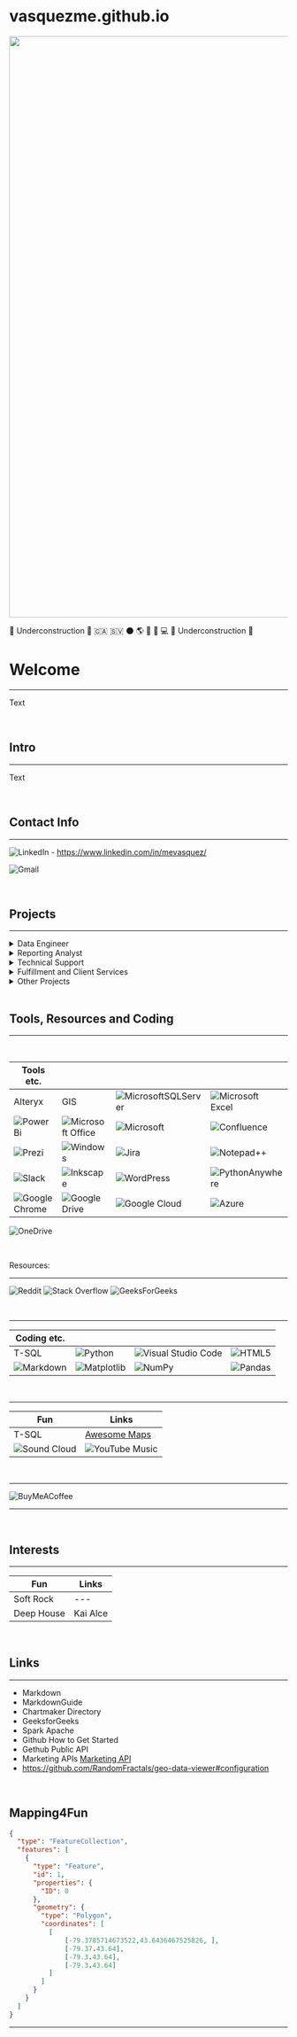 # vasquezme.github.io

<img src="https://github.com/user-attachments/assets/fd394f66-87c0-4983-a95b-f426a69f0643" width="1050"/>

:construction: Underconstruction :construction: :canada: :el_salvador:	:new_moon: :earth_americas: :rugby_football:	:musical_note:	:computer:	:construction: Underconstruction :construction:

# Welcome
<hr />

Text

<br>

## **Intro**
<hr />

Text

<br>

## **Contact Info**
<hr />

![LinkedIn](https://img.shields.io/badge/linkedin-%230077B5.svg?style=for-the-badge&logo=linkedin&logoColor=white) - <https://www.linkedin.com/in/mevasquez/>


![Gmail](https://img.shields.io/badge/Gmail-D14836?style=for-the-badge&logo=gmail&logoColor=white)

<br>

## **Projects**
<hr />
<details>

<summary>Data Engineer</summary>

### Header

  - Highlight1
  - Highlight2

You can add an image or a code block, too.

```ruby
   Links/Resources
```

</details>

<details>

<summary>Reporting Analyst</summary>

### Header

  - Highlight1
  - Highlight2

You can add an image or a code block, too.

```ruby
   Links/Resources
```

</details>

</details>

<details>

<summary>Technical Support</summary>

### Header

  - Highlight1
  - Highlight2

You can add an image or a code block, too.

```ruby
   Links/Resources
```

</details>


<details>

<summary>Fulfillment and Client Services</summary>

### Header

  - Highlight1
  - Batch Scripting for Data Warehousing
      - Creating file managment process to create data management system
      - CMD line Batch Scripting using XCOPY, MD, MOVE, DEL, REN, TREE and others to manage files and directories across business systems.
      - CMD line used to call on WINZIP, zip and rename files for distribution

You can add an image or a code block, too.

```ruby
   Links/Resources
```

</details>

<details>

<summary>Other Projects</summary>

### TEA - PM2.5 in Toronto

  - Highlight1
  - Highlight2

You can add an image or a code block, too.
```ruby
   Links/Resources
```

### City of Toronto Arts Incubator Program

  - Highlight1
  - Highlight2

You can add an image or a code block, too.

```ruby
   Links/Resources
```

### Artscape

  - Highlight1
  - Highlight2

You can add an image or a code block, too.

```ruby
   Links/Resources
```

### CC Field Feasibility Study

  - Highlight1
  - Highlight2

You can add an image or a code block, too.
</details>
<br>


## **Tools, Resources and Coding**
<hr />
<br>

| Tools etc.|  |  |  |
| --- | --- | --- | --- | 
| Alteryx | GIS | ![MicrosoftSQLServer](https://img.shields.io/badge/Microsoft%20SQL%20Server-CC2927?style=for-the-badge&logo=microsoft%20sql%20server&logoColor=white) | ![Microsoft Excel](https://img.shields.io/badge/Microsoft_Excel-217346?style=for-the-badge&logo=microsoft-excel&logoColor=white) 
| ![Power Bi](https://img.shields.io/badge/power_bi-F2C811?style=for-the-badge&logo=powerbi&logoColor=black) |![Microsoft Office](https://img.shields.io/badge/Microsoft_Office-D83B01?style=for-the-badge&logo=microsoft-office&logoColor=white) | ![Microsoft](https://img.shields.io/badge/Microsoft-0078D4?style=for-the-badge&logo=microsoft&logoColor=white) | ![Confluence](https://img.shields.io/badge/confluence-%23172BF4.svg?style=for-the-badge&logo=confluence&logoColor=white)
|![Prezi](https://img.shields.io/badge/Prezi-%23000000.svg?style=for-the-badge&logo=Prezi&logoColor=white) | ![Windows](https://img.shields.io/badge/Windows-0078D6?style=for-the-badge&logo=windows&logoColor=white) | ![Jira](https://img.shields.io/badge/jira-%230A0FFF.svg?style=for-the-badge&logo=jira&logoColor=white) | ![Notepad++](https://img.shields.io/badge/Notepad++-90E59A.svg?style=for-the-badge&logo=notepad%2b%2b&logoColor=black) 
| ![Slack](https://img.shields.io/badge/Slack-4A154B?style=for-the-badge&logo=slack&logoColor=white) | ![Inkscape](https://img.shields.io/badge/Inkscape-e0e0e0?style=for-the-badge&logo=inkscape&logoColor=080A13) | ![WordPress](https://img.shields.io/badge/WordPress-%23117AC9.svg?style=for-the-badge&logo=WordPress&logoColor=white)| ![PythonAnywhere](https://img.shields.io/badge/pythonanywhere-%232F9FD7.svg?style=for-the-badge&logo=pythonanywhere&logoColor=151515) | 
![Google Chrome](https://img.shields.io/badge/Google%20Chrome-4285F4?style=for-the-badge&logo=GoogleChrome&logoColor=white) | ![Google Drive](https://img.shields.io/badge/Google%20Drive-4285F4?style=for-the-badge&logo=googledrive&logoColor=white) | ![Google Cloud](https://img.shields.io/badge/GoogleCloud-%234285F4.svg?style=for-the-badge&logo=google-cloud&logoColor=white) | ![Azure](https://img.shields.io/badge/azure-%230072C6.svg?style=for-the-badge&logo=microsoftazure&logoColor=white) |
![OneDrive](https://img.shields.io/badge/OneDrive-white?style=for-the-badge&logo=Microsoft%20OneDrive&logoColor=0078D4)

<br>

Resources:
<hr />

![Reddit](https://img.shields.io/badge/Reddit-%23FF4500.svg?style=for-the-badge&logo=Reddit&logoColor=white)
![Stack Overflow](https://img.shields.io/badge/-Stackoverflow-FE7A16?style=for-the-badge&logo=stack-overflow&logoColor=white)
![GeeksForGeeks](https://img.shields.io/badge/GeeksforGeeks-gray?style=for-the-badge&logo=geeksforgeeks&logoColor=35914c)

<br>

<hr />

| Coding etc.|  |  |  |
| --- | --- | --- | --- |
| T-SQL | ![Python](https://img.shields.io/badge/python-3670A0?style=for-the-badge&logo=python&logoColor=ffdd54) | ![Visual Studio Code](https://img.shields.io/badge/Visual%20Studio%20Code-0078d7.svg?style=for-the-badge&logo=visual-studio-code&logoColor=white) |![HTML5](https://img.shields.io/badge/html5-%23E34F26.svg?style=for-the-badge&logo=html5&logoColor=white) | 
![Markdown](https://img.shields.io/badge/markdown-%23000000.svg?style=for-the-badge&logo=markdown&logoColor=white) | ![Matplotlib](https://img.shields.io/badge/Matplotlib-%23ffffff.svg?style=for-the-badge&logo=Matplotlib&logoColor=black) | ![NumPy](https://img.shields.io/badge/numpy-%23013243.svg?style=for-the-badge&logo=numpy&logoColor=white) | ![Pandas](https://img.shields.io/badge/pandas-%23150458.svg?style=for-the-badge&logo=pandas&logoColor=white) | ![Plotly](https://img.shields.io/badge/Plotly-%233F4F75.svg?style=for-the-badge&logo=plotly&logoColor=white) | 

<br>

<hr />

| Fun| Links |
| --- | --- |
| T-SQL | [Awesome Maps](https://github.com/simsieg/awesome-maps) |
![Sound Cloud](https://img.shields.io/badge/sound%20cloud-FF5500?style=for-the-badge&logo=soundcloud&logoColor=white) | ![YouTube Music](https://img.shields.io/badge/YouTube_Music-FF0000?style=for-the-badge&logo=youtube-music&logoColor=white) | 

<br>

<hr />

![BuyMeACoffee](https://img.shields.io/badge/Buy%20Me%20a%20Coffee-ffdd00?style=for-the-badge&logo=buy-me-a-coffee&logoColor=black)


<hr />

<br>

## **Interests**
<hr />

| Fun| Links |
| --- | --- |
| Soft Rock | --- |
| Deep House | Kai Alce |

<br>


## Links
<hr />

- Markdown
- MarkdownGuide
- Chartmaker Directory
- GeeksforGeeks
- Spark Apache
- Github How to Get Started
- Gethub Public API
- Marketing APIs [Marketing API](https://blog.hubspot.com/website/free-open-apis?hubs_content=blog.hubspot.com%2Fwebsite%2Fapi-calls&hubs_content-cta=free%20and%20open%20API)
- https://github.com/RandomFractals/geo-data-viewer#configuration


<br>


## **Mapping4Fun**
```geojson
{
  "type": "FeatureCollection",
  "features": [
    {
      "type": "Feature",
      "id": 1,
      "properties": {
        "ID": 0
      },
      "geometry": {
        "type": "Polygon",
        "coordinates": [
          [
              [-79.3785714673522,43.6436467525826, ],
              [-79.37.43.64],
              [-79.3.43.64],
              [-79.3.43.64]
          ]
        ]
      }
    }
  ]
}
```

<hr />



